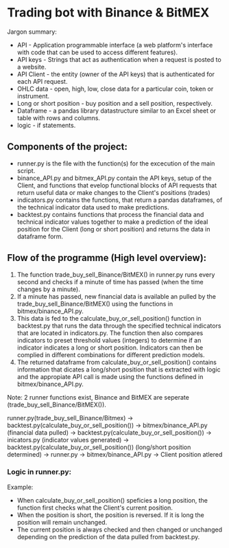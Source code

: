 # Trading bot with Binance & BitMEX

Jargon summary:
* API - Application programmable interface (a web platform's interface with code that can be used to access different features).
* API keys - Strings that act as authentication when a request is posted to a website.
* API Client - the entity (owner of the API keys) that is authenticated for each API request.
* OHLC data - open, high, low, close data for a particular coin, token or instrument.
* Long or short position - buy position and a sell position, respectively.
* Dataframe - a pandas library datastructure similar to an Excel sheet or table with rows and columns.
* logic - if statements.

## Components of the project:

* runner.py is the file with the function(s) for the excecution of the main script.
* binance_API.py and bitmex_API.py contain the API keys, setup of the Client, and functions that evelop functional blocks of API requests that return useful data or make changes to the Client's positions (trades)
* indicators.py contains the functions, that return a pandas dataframes, of the technical indicator data used to make predictions.
* backtest.py contains functions that process the financial data and technical indicator values together to make a prediction of the ideal position for the Client (long or short position) and returns the data in dataframe form.


## Flow of the programme (High level overview):

1. The function trade_buy_sell_Binance/BitMEX() in runner.py runs every second and checks if a minute of time has passed (when the time changes by a minute).
2. If a minute has passed, new financial data is available an pulled by the trade_buy_sell_Binance/BitMEX()  using the functions in bitmex/binance_API.py.
3. This data is fed to the calculate_buy_or_sell_position() function in backtest.py that runs the data through the specified technical indicators that are located in indicators.py. The function then also compares indicators to preset threshold values (integers) to determine if an indicator indicates a long or short position. Indicators can then be complied in different combinations for different prediction models. 
4. The returned dataframe from calculate_buy_or_sell_position() contains information that dicates a long/short position that is extracted with logic and the appropiate API call is made using the functions defined in bitmex/binance_API.py.

Note: 2 runner functions exist, Binance and BitMEX are seperate (trade_buy_sell_Binance/BitMEX()).

runner.py(trade_buy_sell_Binance/Bitmex) -> backtest.py(calculate_buy_or_sell_position()) 
-> bitmex/binance_API.py (financial data pulled) -> backtest.py(calculate_buy_or_sell_position()) -> inicators.py (indicator values generated) -> 
backtest.py(calculate_buy_or_sell_position()) (long/short position determined) 
-> runner.py -> bitmex/binance_API.py -> Client position atlered

### Logic in runner.py:

Example:
* When calculate_buy_or_sell_position() speficies a long position, the function first checks what the Client's current position.
* When the position is short, the position is reversed. If it is long the position will remain unchanged.
* The current position is always checked and then changed or unchanged depending on the prediction of the data pulled from backtest.py.
